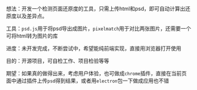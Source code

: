 想法：开发一个检测页面还原度的工具，只需上传html和psd，即可自动计算出还原度以及差异点。

工具：`psd.js`用于将psd导出成图片，`pixelmatch`用于对比两张图片，还需要一个可将html转为图片的库

进度：未开发完成，不断尝试中，希望能纯前端实现，直接用浏览器打开使用

目的：开源项目，可自检工作、项目检验等等

期望：如果真的做得出来，考虑用户体验，也可做成`chrome`插件，直接在当前页面中通过插件上传`psd`得到结果，或者用`electron`包一下做成应用也不错

